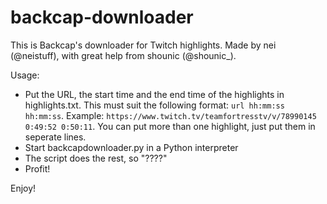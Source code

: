 # backcap-downloader

This is Backcap's downloader for Twitch highlights.
Made by nei (@neistuff), with great help from shounic (@shounic_).

Usage:
* Put the URL, the start time and the end time of the highlights in highlights.txt.
	This must suit the following format: `url hh:mm:ss hh:mm:ss`. Example: `https://www.twitch.tv/teamfortresstv/v/78990145 0:49:52 0:50:11`.
	You can put more than one highlight, just put them in seperate lines.
* Start backcapdownloader.py in a Python interpreter
* The script does the rest, so "????"
* Profit!
	
Enjoy!